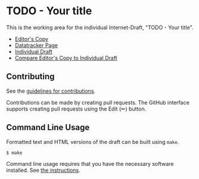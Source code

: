 # TODO - Your title

This is the working area for the individual Internet-Draft, "TODO - Your title".

* [Editor's Copy](https://boucadair.github.io/can-framework/#go.draft-xxx-can-framework.html)
* [Datatracker Page](https://datatracker.ietf.org/doc/draft-xxx-can-framework)
* [Individual Draft](https://datatracker.ietf.org/doc/html/draft-xxx-can-framework)
* [Compare Editor's Copy to Individual Draft](https://boucadair.github.io/can-framework/#go.draft-xxx-can-framework.diff)


## Contributing

See the
[guidelines for contributions](https://github.com/boucadair/can-framework/blob//CONTRIBUTING.md).

Contributions can be made by creating pull requests.
The GitHub interface supports creating pull requests using the Edit (✏) button.


## Command Line Usage

Formatted text and HTML versions of the draft can be built using `make`.

```sh
$ make
```

Command line usage requires that you have the necessary software installed.  See
[the instructions](https://github.com/martinthomson/i-d-template/blob/main/doc/SETUP.md).

